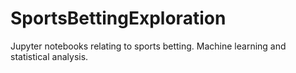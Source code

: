 # SportsBettingExploration
Jupyter notebooks relating to sports betting. Machine learning and statistical analysis.
